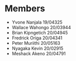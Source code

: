 # Members

* Yvone Nanjala 19/04325
* Wallace Wahongo 20/03944
* Brian Kipngetich 20/04945
* Fredrick Origa 20/04341
* Peter Muriithi 20/05163
* Nyagaka Kevin 20/02915
* Meshack Akeno 20/04791
